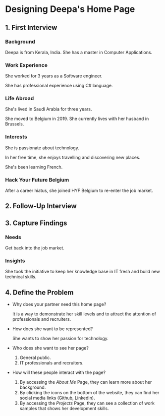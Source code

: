 # Designing Deepa's Home Page

## 1. First Interview

### Background

Deepa is from Kerala, India.
She has a master in Computer Applications.

### Work Experience

She worked for 3 years as a Software engineer.

She has professional experience using C# language.

### Life Abroad

She's lived in Saudi Arabia for three years.

She moved to Belgium in 2019. She currently lives with her husband in Brussels.

### Interests

She is passionate about technology.

In her free time, she enjoys travelling and discovering new places.

She's been learning French.

### Hack Your Future Belgium

After a career hiatus, she joined HYF Belgium to re-enter the job market.

## 2. Follow-Up Interview

## 3. Capture Findings

### Needs

Get back into the job market.

### Insights

She took the initiative to keep her knowledge base in IT fresh and build new technical skills.

## 4. Define the Problem

-  Why does your partner need this home page?

   It is a way to demonstrate her skill levels and to attract the attention of professionals and recruiters.

-  How does she want to be represented?

   She wants to show her passion for technology.

-  Who does she want to see her page?

   1. General public.
   2. IT professionals and recruiters.

-  How will these people interact with the page?

   1. By accessing the _About Me_ Page, they can learn more about her background.
   2. By clicking the icons on the bottom of the website, they can find her social media links (Github, LinkedIn).
   3. By accessing the _Projects_ Page, they can see a collection of work samples that shows her development skills.

